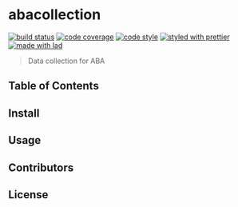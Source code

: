 # abacollection

[![build status](https://img.shields.io/travis/com/shadowgate15/abacollection.svg)](https://travis-ci.org/shadowgate15/abacollection)
[![code coverage](https://img.shields.io/codecov/c/github/shadowgate15/abacollection.svg)](https://codecov.io/gh/shadowgate15/abacollection)
[![code style](https://img.shields.io/badge/code_style-XO-5ed9c7.svg)](https://github.com/sindresorhus/xo)
[![styled with prettier](https://img.shields.io/badge/styled_with-prettier-ff69b4.svg)](https://github.com/prettier/prettier)
[![made with lad](https://img.shields.io/badge/made_with-lad-95CC28.svg)](https://lad.js.org)

> Data collection for ABA

## Table of Contents


## Install


## Usage


## Contributors


## License


##
